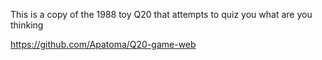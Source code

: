 This is a copy of the 1988 toy Q20 that attempts to quiz you what are you thinking 

https://github.com/Apatoma/Q20-game-web
